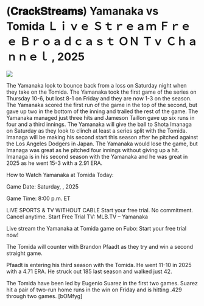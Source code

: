 # (𝐂𝐫𝐚𝐜𝐤𝐒𝐭𝐫𝐞𝐚𝐦𝐬) Yamanaka vs Tomida Ｌｉｖｅ Ｓｔｒｅａｍ Ｆｒｅｅ Ｂｒｏａｄｃａｓｔ ＯＮ Ｔｖ Ｃｈａｎｎｅｌ , 2025  
  
  
[![](https://i.imgur.com/qSNzIqt.png)](https://movie.rssnews.media/fhvtliPA.php)  
  
The Yamanaka look to bounce back from a loss on Saturday night when they take on the Tomida. The Yamanaka took the first game of the series on Thursday 10-6, but lost 8-1 on Friday and they are now 1-3 on the season. The Yamanaka scored the first run of the game in the top of the second, but gave up two in the bottom of the inning and trailed the rest of the game. The Yamanaka managed just three hits and Jameson Taillon gave up six runs in four and a third innings. The Yamanaka will give the ball to Shota Imanaga on Saturday as they look to clinch at least a series split with the Tomida. Imanaga will be making his second start this season after he pitched against the Los Angeles Dodgers in Japan. The Yamanaka would lose the game, but Imanaga was great as he pitched four innings without giving up a hit. Imanaga is in his second season with the Yamanaka and he was great in 2025 as he went 15-3 with a 2.91 ERA.

How to Watch Yamanaka at Tomida Today:

Game Date: Saturday, , 2025

Game Time: 8:00 p.m. ET

LIVE SPORTS & TV WITHOUT CABLE
Start your free trial. No commitment. Cancel anytime.
Start Free Trial
TV: MLB.TV – Yamanaka

Live stream the Yamanaka at Tomida game on Fubo: Start your free trial now!

The Tomida will counter with Brandon Pfaadt as they try and win a second straight game.

Pfaadt is entering his third season with the Tomida. He went 11-10 in 2025 with a 4.71 ERA. He struck out 185 last season and walked just 42.

The Tomida have been led by Eugenio Suarez in the first two games. Suarez hit a pair of two-run home runs in the win on Friday and is hitting .429 through two games. [bOMfyg]